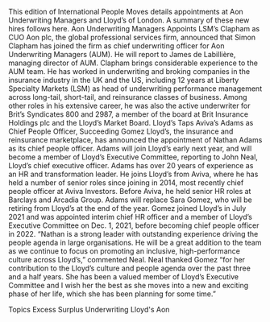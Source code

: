 This edition of International People Moves details appointments at Aon Underwriting Managers and Lloyd’s of London.
A summary of these new hires follows here.
Aon Underwriting Managers Appoints LSM’s Clapham as CUO
Aon plc, the global professional services firm, announced that Simon Clapham has joined the firm as chief underwriting officer for Aon Underwriting Managers (AUM). He will report to James de Labillière, managing director of AUM.
Clapham brings considerable experience to the AUM team. He has worked in underwriting and broking companies in the insurance industry in the UK and the US, including 12 years at Liberty Specialty Markets (LSM) as head of underwriting performance management across long-tail, short-tail, and reinsurance classes of business.
Among other roles in his extensive career, he was also the active underwriter for Brit’s Syndicates 800 and 2987, a member of the board at Brit Insurance Holdings plc and the Lloyd’s Market Board.
Lloyd’s Taps Aviva’s Adams as Chief People Officer, Succeeding Gomez
Lloyd’s, the insurance and reinsurance marketplace, has announced the appointment of Nathan Adams as its chief people officer.
Adams will join Lloyd’s early next year, and will become a member of Lloyd’s Executive Committee, reporting to John Neal, Lloyd’s chief executive officer.
Adams has over 20 years of experience as an HR and transformation leader. He joins Lloyd’s from Aviva, where he has held a number of senior roles since joining in 2014, most recently chief people officer at Aviva Investors. Before Aviva, he held senior HR roles at Barclays and Arcadia Group.
Adams will replace Sara Gomez, who will be retiring from Lloyd’s at the end of the year. Gomez joined Lloyd’s in July 2021 and was appointed interim chief HR officer and a member of Lloyd’s Executive Committee on Dec. 1, 2021, before becoming chief people officer in 2022.
“Nathan is a strong leader with outstanding experience driving the people agenda in large organisations. He will be a great addition to the team as we continue to focus on promoting an inclusive, high-performance culture across Lloyd’s,” commented Neal.
Neal thanked Gomez “for her contribution to the Lloyd’s culture and people agenda over the past three and a half years. She has been a valued member of Lloyd’s Executive Committee and I wish her the best as she moves into a new and exciting phase of her life, which she has been planning for some time.”

Topics
Excess Surplus
Underwriting
Lloyd's
Aon
